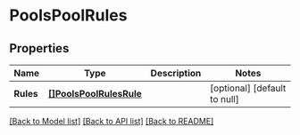 # PoolsPoolRules

## Properties
Name | Type | Description | Notes
------------ | ------------- | ------------- | -------------
**Rules** | [**[]PoolsPoolRulesRule**](PoolsPoolRulesRule.md) |  | [optional] [default to null]

[[Back to Model list]](../README.md#documentation-for-models) [[Back to API list]](../README.md#documentation-for-api-endpoints) [[Back to README]](../README.md)


